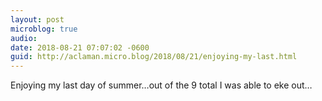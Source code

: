 ```yaml
---
layout: post
microblog: true
audio: 
date: 2018-08-21 07:07:02 -0600
guid: http://aclaman.micro.blog/2018/08/21/enjoying-my-last.html
---
```

Enjoying my last day of summer…out of the 9 total I was able to eke out…
